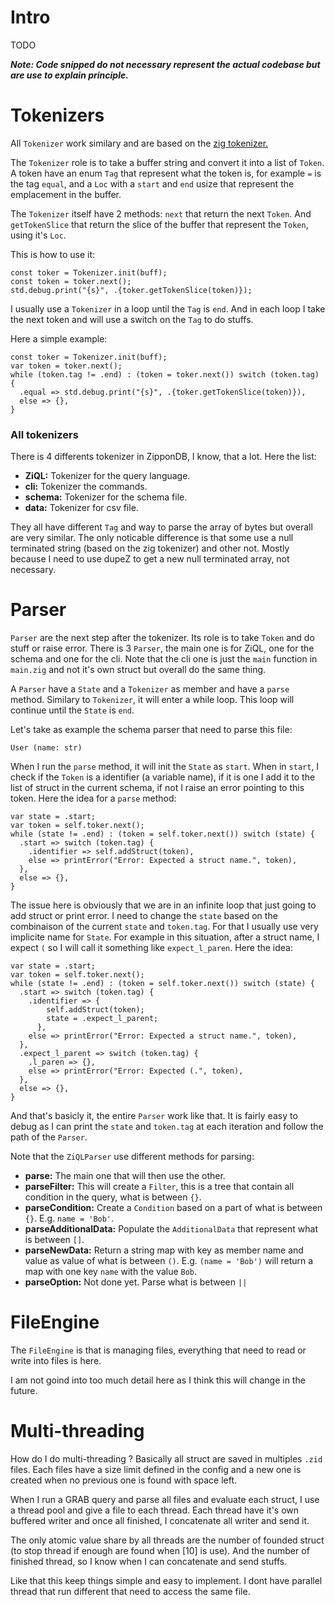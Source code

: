 # Intro

TODO

***Note: Code snipped do not necessary represent the actual codebase but are use to explain principle.***

# Tokenizers

All `Tokenizer` work similary and are based on the [zig tokenizer.](https://github.com/ziglang/zig/blob/master/lib/std/zig/tokenizer.zig)

The `Tokenizer` role is to take a buffer string and convert it into a list of `Token`. A token have an enum `Tag` that represent what the token is, for example `=` is the tag `equal`, and a `Loc` with a `start` and `end` usize that represent the emplacement in the buffer.

The `Tokenizer` itself have 2 methods: `next` that return the next `Token`. And `getTokenSlice` that return the slice of the buffer that represent the `Token`, using it's `Loc`.

This is how to use it:
```zig
const toker = Tokenizer.init(buff);
const token = toker.next();
std.debug.print("{s}", .{toker.getTokenSlice(token)});
```

I usually use a `Tokenizer` in a loop until the `Tag` is `end`. And in each loop I take the next token and will use a switch on the `Tag` to do stuffs.

Here a simple example:
```zig
const toker = Tokenizer.init(buff);
var token = toker.next();
while (token.tag != .end) : (token = toker.next()) switch (token.tag) {
  .equal => std.debug.print("{s}", .{toker.getTokenSlice(token)}),
  else => {},
}
```

### All tokenizers

There is 4 differents tokenizer in ZipponDB, I know, that a lot. Here the list:
- **ZiQL:** Tokenizer for the query language.
- **cli:** Tokenizer the commands.
- **schema:** Tokenizer for the schema file.
- **data:** Tokenizer for csv file.

They all have different `Tag` and way to parse the array of bytes but overall are very similar. The only noticable difference is that some use a null terminated string (based on the zig tokenizer) and other not.
Mostly because I need to use dupeZ to get a new null terminated array, not necessary.

# Parser

`Parser` are the next step after the tokenizer. Its role is to take `Token` and do stuff or raise error. There is 3 `Parser`, the main one is for ZiQL, one for the schema and one for the cli. 
Note that the cli one is just the `main` function in `main.zig` and not it's own struct but overall do the same thing.

A `Parser` have a `State` and a `Tokenizer` as member and have a `parse` method. Similary to `Tokenizer`, it will enter a while loop. This loop will continue until the `State` is `end`.

Let's take as example the schema parser that need to parse this file:
```
User (name: str)
```

When I run the `parse` method, it will init the `State` as `start`. When in `start`, I check if the `Token` is a identifier (a variable name), if it is one I add it to the list of struct in the current schema, if not I raise an error pointing to this token. 
Here the idea for a `parse` method:
```zig
var state = .start;
var token = self.toker.next();
while (state != .end) : (token = self.toker.next()) switch (state) {
  .start => switch (token.tag) {
    .identifier => self.addStruct(token),
    else => printError("Error: Expected a struct name.", token),
  },
  else => {},
}
```

The issue here is obviously that we are in an infinite loop that just going to add struct or print error. I need to change the `state` based on the combinaison of the current `state` and `token.tag`. For that I usually use very implicite name for `State`.
For example in this situation, after a struct name, I expect `(` so I will call it something like `expect_l_paren`. Here the idea:
```zig
var state = .start;
var token = self.toker.next();
while (state != .end) : (token = self.toker.next()) switch (state) {
  .start => switch (token.tag) {
    .identifier => {
        self.addStruct(token);
        state = .expect_l_parent;
      },
    else => printError("Error: Expected a struct name.", token),
  },
  .expect_l_parent => switch (token.tag) {
    .l_paren => {},
    else => printError("Error: Expected (.", token),
  },
  else => {},
}
```

And that's basicly it, the entire `Parser` work like that. It is fairly easy to debug as I can print the `state` and `token.tag` at each iteration and follow the path of the `Parser`.

Note that the `ZiQLParser` use different methods for parsing:
- **parse:** The main one that will then use the other.
- **parseFilter:** This will create a `Filter`, this is a tree that contain all condition in the query, what is between `{}`.
- **parseCondition:** Create a `Condition` based on a part of what is between `{}`. E.g. `name = 'Bob'`.
- **parseAdditionalData:** Populate the `AdditionalData` that represent what is between `[]`.
- **parseNewData:** Return a string map with key as member name and value as value of what is between `()`. E.g. `(name = 'Bob')` will return a map with one key `name` with the value `Bob`.
- **parseOption:** Not done yet. Parse what is between `||`

# FileEngine

The `FileEngine` is that is managing files, everything that need to read or write into files is here.

I am not goind into too much detail here as I think this will change in the future.

# Multi-threading

How do I do multi-threading ? Basically all struct are saved in multiples `.zid` files. Each files have
a size limit defined in the config and a new one is created when no previous one is found with space left.

When I run a GRAB query and parse all files and evaluate each struct, I use a thread pool and give a file
to each thread. Each thread have it's own buffered writer and once all finished, I concatenate all writer
and send it.

The only atomic value share by all threads are the number of founded struct (to stop thread if enough are found when
[10] is use). And the number of finished thread, so I know when I can concatenate and send stuffs.

Like that this keep things simple and easy to implement. I dont have parallel thread that run different 
that need to access the same file.

